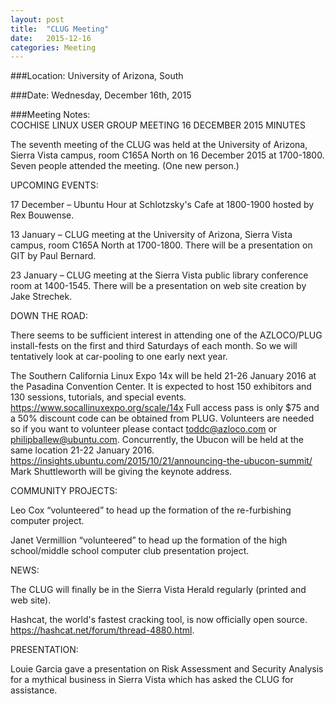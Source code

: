 ```yaml
---
layout: post
title:  "CLUG Meeting"
date:   2015-12-16
categories: Meeting
---
```

###Location: University of Arizona, South
 
###Date: Wednesday, December 16th, 2015

###Meeting Notes:  
COCHISE LINUX USER GROUP MEETING 16 DECEMBER 2015 MINUTES

The seventh meeting of the CLUG was held at the University of Arizona, Sierra Vista campus, room C165A North on 16 December 2015 at 1700-1800. Seven people attended the meeting. (One new person.)

UPCOMING EVENTS:

17 December – Ubuntu Hour at Schlotzsky's Cafe at 1800-1900 hosted by Rex Bouwense.

13 January – CLUG meeting at the University of Arizona, Sierra Vista campus, room C165A North at 1700-1800. There will be a presentation on GIT by Paul Bernard.

23 January – CLUG meeting at the Sierra Vista public library conference room at 1400-1545. There will be a presentation on web site creation by Jake Strechek.

DOWN THE ROAD:

There seems to be sufficient interest in attending one of the AZLOCO/PLUG install-fests on the first and third Saturdays of each month. So we will tentatively look at car-pooling to one early next year.

The Southern California Linux Expo 14x will be held 21-26 January 2016 at the Pasadina Convention Center. It is expected to host 150 exhibitors and 130 sessions, tutorials, and special events. https://www.socallinuxexpo.org/scale/14x Full access pass is only $75 and a 50% discount code can be obtained from PLUG. Volunteers are needed so if you want to volunteer please contact toddc@azloco.com or philipballew@ubuntu.com.
Concurrently, the Ubucon will be held at the same location 21-22 January 2016. https://insights.ubuntu.com/2015/10/21/announcing-the-ubucon-summit/ Mark Shuttleworth will be giving the keynote address.

COMMUNITY PROJECTS:

Leo Cox “volunteered” to head up the formation of the re-furbishing computer project.

Janet Vermillion “volunteered” to head up the formation of the high school/middle school computer club presentation project.

NEWS:

The CLUG will finally be in the Sierra Vista Herald regularly (printed and web site).

Hashcat, the world's fastest cracking tool, is now officially open source. https://hashcat.net/forum/thread-4880.html.

PRESENTATION:

Louie Garcia gave a presentation on Risk Assessment and Security Analysis for a mythical business in Sierra Vista which has asked the CLUG for assistance.
